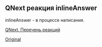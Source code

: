 ## QNext реакция inlineAnswer

inlineAnswer - в процессе написания.



[QNext. Перечень реакций](/docs-test/reactions)
  
[Original](https://telegra.ph/QNext-admin-reaction-inlineAnswer-09-08)